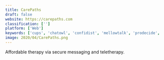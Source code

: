 ```yaml
---
title: CarePaths
draft: false 
website: https://carepaths.com
classification: ['']
platform: ['Web']
keywords: ['cups', 'chatowl', 'confidist', 'mellowtalk', 'prodecide', 'quora', 'rainychat', 'slant', 'stack', 'talkspace', 'yahoo', 'hub']
image: 2020/04/CarePaths.png
---
```

Affordable therapy via secure messaging and teletherapy.